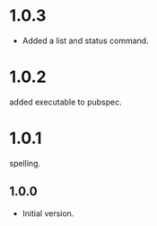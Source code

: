 # 1.0.3
- Added a list and status command.

# 1.0.2
added executable to pubspec.

# 1.0.1
spelling.

## 1.0.0

- Initial version.

